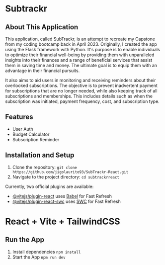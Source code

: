 # Subtrackr

## About This Application

This application, called SubTrackr, is an attempt to recreate my Capstone from my coding bootcamp back in April 2023. Originally, I created the app using the Flask framework with Python. It's purpose is to enable individuals to optimize their financial well-being by providing them with unparalleled insights into their finances and a range of beneficial services that assist them in saving time and money. The ultimate goal is to equip them with an advantage in their financial pursuits.

It also aims to aid users in monitoring and receiving reminders about their overlooked subscriptions. The objective is to prevent inadvertent payment for subscriptions that are no longer needed, while also keeping track of all subscriptions and memberships. This includes details such as when the subscription was initiated, payment frequency, cost, and subscription type.

 

## Features
  - User Auth
  - Budget Calculator
  - Subscription Reminder

## Installation and Setup

  1. Clone the repository:
     `git clone https://github.com/jigolaurito93/SubTrackr-React.git`
  2. Navigate to the project directory:
     `cd subtrackrreact`


Currently, two official plugins are available:

- [@vitejs/plugin-react](https://github.com/vitejs/vite-plugin-react/blob/main/packages/plugin-react/README.md) uses [Babel](https://babeljs.io/) for Fast Refresh
- [@vitejs/plugin-react-swc](https://github.com/vitejs/vite-plugin-react-swc) uses [SWC](https://swc.rs/) for Fast Refresh

# React + Vite + TailwindCSS

## Run the App
1. Install dependencies
   `npm install`
2. Start the App
   `npm run dev`
